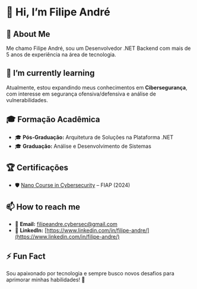 # 👋 Hi, I’m Filipe André  

## 🚀 About Me  
Me chamo Filipe André, sou um Desenvolvedor .NET Backend com mais de 5 anos de experiência na área de tecnologia.  

## 🌱 I’m currently learning  
Atualmente, estou expandindo meus conhecimentos em **Cibersegurança**, com interesse em segurança ofensiva/defensiva e análise de vulnerabilidades.  

## 🎓 Formação Acadêmica  
- 🎓 **Pós-Graduação:** Arquitetura de Soluções na Plataforma .NET  
- 🎓 **Graduação:** Análise e Desenvolvimento de Sistemas  

## 🏆 Certificações  
- 🛡️ [Nano Course in Cybersecurity](https://on.fiap.com.br/pluginfile.php/1/local_nanocourses/certificado_nanocourse/107564/dde2de4e80de00b0dee0887fe4840c4f/certificado.png) – FIAP (2024)  

## 📫 How to reach me  
- 📩 **Email:** filipeandre.cybersec@gmail.com
- 💼 **LinkedIn:** [https://www.linkedin.com/in/filipe-andre/](https://www.linkedin.com/in/filipe-andre/)

## ⚡ Fun Fact  
Sou apaixonado por tecnologia e sempre busco novos desafios para aprimorar minhas habilidades! 🚀  


<!---
FilipeCyberSec/FilipeCyberSec is a ✨ special ✨ repository because its `README.md` (this file) appears on your GitHub profile.
You can click the Preview link to take a look at your changes.
--->
